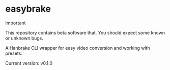 # easybrake

> [!IMPORTANT]
> This repository contains beta software that. You should expect some known or unknown bugs.

A Hanbrake CLI wrapper for easy video conversion and working with presets.

Current version: v0.1.0
